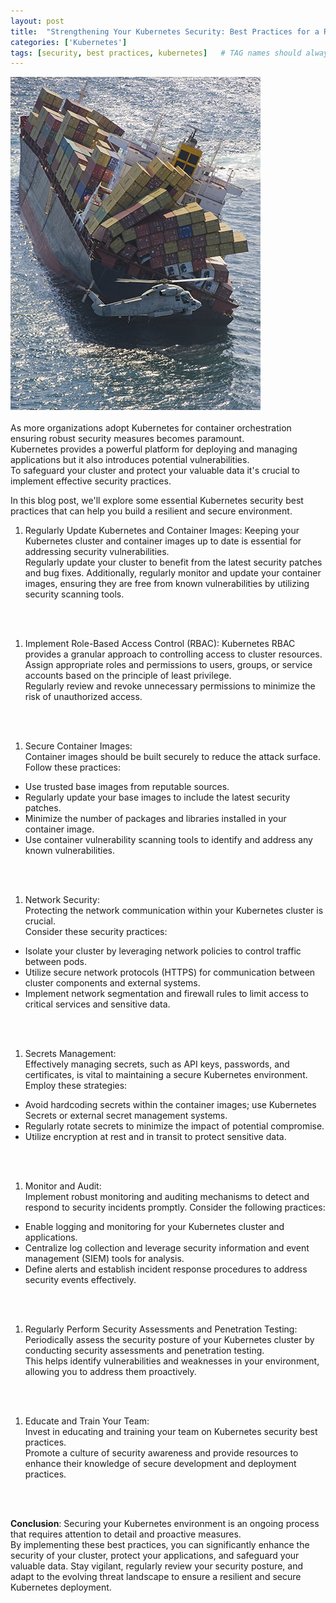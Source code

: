 ```yaml
---
layout: post
title:  "Strengthening Your Kubernetes Security: Best Practices for a Resilient Environment"
categories: ['Kubernetes']
tags: [security, best practices, kubernetes]   # TAG names should always be lowercase
---
```


![container-ship](../assets/img/posts/2023-06-25-container-ship.jpeg)  
<br>
As more organizations adopt Kubernetes for container orchestration ensuring robust security measures becomes paramount.  
Kubernetes provides a powerful platform for deploying and managing applications but it also introduces potential vulnerabilities.  
To safeguard your cluster and protect your valuable data it's crucial to implement effective security practices.  


In this blog post, we'll explore some essential Kubernetes security best practices that can help you build a resilient and secure environment.</p>


1. Regularly Update Kubernetes and Container Images:
Keeping your Kubernetes cluster and container images up to date is essential for addressing security vulnerabilities.  
Regularly update your cluster to benefit from the latest security patches and bug fixes. Additionally, regularly monitor and update your container images, ensuring they are free from known vulnerabilities by utilizing security scanning tools. 
<br>
<br>

1. Implement Role-Based Access Control (RBAC):
Kubernetes RBAC provides a granular approach to controlling access to cluster resources.  
Assign appropriate roles and permissions to users, groups, or service accounts based on the principle of least privilege.  
Regularly review and revoke unnecessary permissions to minimize the risk of unauthorized access. 
<br>
<br>

1. Secure Container Images:  
Container images should be built securely to reduce the attack surface. Follow these practices:  
- Use trusted base images from reputable sources.
- Regularly update your base images to include the latest security patches.
- Minimize the number of packages and libraries installed in your container image.
- Use container vulnerability scanning tools to identify and address any known vulnerabilities.
<br>
<br>

1. Network Security:  
Protecting the network communication within your Kubernetes cluster is crucial.  
Consider these security practices:  
- Isolate your cluster by leveraging network policies to control traffic between pods.
- Utilize secure network protocols (HTTPS) for communication between cluster components and external systems.
- Implement network segmentation and firewall rules to limit access to critical services and sensitive data.
<br>
<br>

1. Secrets Management:  
Effectively managing secrets, such as API keys, passwords, and certificates, is vital to maintaining a secure Kubernetes environment.  
Employ these strategies:  
- Avoid hardcoding secrets within the container images; use Kubernetes Secrets or external secret management systems.
- Regularly rotate secrets to minimize the impact of potential compromise.
- Utilize encryption at rest and in transit to protect sensitive data.
<br>
<br>

1. Monitor and Audit:  
Implement robust monitoring and auditing mechanisms to detect and respond to security incidents promptly. Consider the following practices:  
- Enable logging and monitoring for your Kubernetes cluster and applications.
- Centralize log collection and leverage security information and event management (SIEM) tools for analysis.
- Define alerts and establish incident response procedures to address security events effectively.
<br>
<br>

1. Regularly Perform Security Assessments and Penetration Testing:  
Periodically assess the security posture of your Kubernetes cluster by conducting security assessments and penetration testing.  
This helps identify vulnerabilities and weaknesses in your environment, allowing you to address them proactively.
<br>
<br>

1. Educate and Train Your Team:  
Invest in educating and training your team on Kubernetes security best practices.  
Promote a culture of security awareness and provide resources to enhance their knowledge of secure development and deployment practices.
<br>
<br>

**Conclusion**:
Securing your Kubernetes environment is an ongoing process that requires attention to detail and proactive measures.  
By implementing these best practices, you can significantly enhance the security of your cluster, protect your applications, and safeguard your valuable data.  Stay vigilant, regularly review your security posture, and adapt to the evolving threat landscape to ensure a resilient and secure Kubernetes deployment.